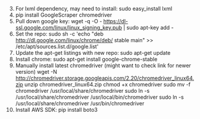 3. For lxml dependency, may need to install: sudo easy_install lxml
7. pip install GoogleScraper chromedriver
8. Pull down google key: wget -q -O - https://dl-ssl.google.com/linux/linux_signing_key.pub | sudo apt-key add -
9. Set the repo: sudo sh -c 'echo "deb http://dl.google.com/linux/chrome/deb/ stable main" >> /etc/apt/sources.list.d/google.list'
10. Update the apt-get listings with new repo: sudo apt-get update
11. Install chrome: sudo apt-get install google-chrome-stable
13. Manually install latest chromedriver (might want to check link for newer version)
wget -N http://chromedriver.storage.googleapis.com/2.20/chromedriver_linux64.zip
unzip chromedriver_linux64.zip
chmod +x chromedriver
sudo mv -f chromedriver /usr/local/share/chromedriver
sudo ln -s /usr/local/share/chromedriver /usr/local/bin/chromedriver
sudo ln -s /usr/local/share/chromedriver /usr/bin/chromedriver
17. Install AWS SDK: pip install boto3